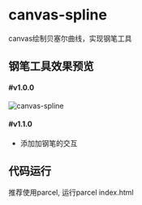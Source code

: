 # canvas-spline
canvas绘制贝塞尔曲线，实现钢笔工具

## 钢笔工具效果预览
#### #v1.0.0
![canvas-spline](http://ovc5dgvpb.bkt.clouddn.com/spline.gif)

#### #v1.1.0
* 添加加钢笔的交互
## 代码运行
推荐使用parcel, 运行parcel index.html